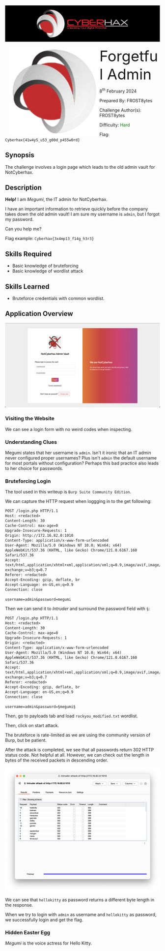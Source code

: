 ![img](../../assets/banner.png)

<img src="../../assets/cyberhax.png" style="margin-left: 20px; zoom: 80%;" align=left />
<font size="10">Forgetful Admin</font>

8<sup>th</sup> February 2024

​Prepared By: FROST8ytes

​Challenge Author(s): FROST8ytes

​Difficulty: <font color=green>Hard</font>

Flag: `Cyberhax{41w4y5_u53_g00d_p455w0rd}`

## Synopsis

The challenge involves a login page which leads to the old admin vault for NotCyberhax.

## Description

**Help!** I am _Megumi_, the IT admin for NotCyberhax.

I have an important information to retrieve quickly before the company takes down the old admin vault! I am sure my username is `admin`, but I forgot my password.

Can you help me?

Flag example: `Cyberhax{3x4mp13_f14g_h3r3}`

## Skills Required

- Basic knowledge of bruteforcing
- Basic knowledge of wordlist attack

## Skills Learned

- Bruteforce credentials with common wordlist.

## Application Overview

![img](./overview.png)

### Visiting the Website

We can see a login form with no weird codes when inspecting.

### Understanding Clues

Megumi states that her username is `admin`. Isn't it ironic that an IT admin never configured proper usernames? Plus isn't `admin` the default username for most portals without configuration? Perhaps this bad practice also leads to her choice for passwords.

### Bruteforcing Login

The tool used in this writeup is `Burp Suite Community Edition`.

We can capture the HTTP request when loggging in to the get following:

```http
POST /login.php HTTP/1.1
Host: <redacted>
Content-Length: 30
Cache-Control: max-age=0
Upgrade-Insecure-Requests: 1
Origin: http://172.16.82.0:1010
Content-Type: application/x-www-form-urlencoded
User-Agent: Mozilla/5.0 (Windows NT 10.0; Win64; x64) AppleWebKit/537.36 (KHTML, like Gecko) Chrome/121.0.6167.160 Safari/537.36
Accept: text/html,application/xhtml+xml,application/xml;q=0.9,image/avif,image/webp,image/apng,*/*;q=0.8,application/signed-exchange;v=b3;q=0.7
Referer: <redacted>
Accept-Encoding: gzip, deflate, br
Accept-Language: en-US,en;q=0.9
Connection: close

username=admin&password=megumi
```

Then we can send it to _Intruder_ and surround the password field with `§`:

```http
POST /login.php HTTP/1.1
Host: <redacted>
Content-Length: 30
Cache-Control: max-age=0
Upgrade-Insecure-Requests: 1
Origin: <redacted>
Content-Type: application/x-www-form-urlencoded
User-Agent: Mozilla/5.0 (Windows NT 10.0; Win64; x64) AppleWebKit/537.36 (KHTML, like Gecko) Chrome/121.0.6167.160 Safari/537.36
Accept: text/html,application/xhtml+xml,application/xml;q=0.9,image/avif,image/webp,image/apng,*/*;q=0.8,application/signed-exchange;v=b3;q=0.7
Referer: <redacted>
Accept-Encoding: gzip, deflate, br
Accept-Language: en-US,en;q=0.9
Connection: close

username=admin&password=§megumi§
```

Then, go to payloads tab and load `rockyou_modified.txt` wordlist.

Then, click on start attack.

The bruteforce is rate-limited as we are using the community version of Burp, but be patient.

After the attack is completed, we see that all passwords return 302 HTTP status code. Not helpful at all. However, we can check out the length in bytes of the received packets in descending order.

![bruteforce image capture](../../assets/forgetful-admin-bruteforce.png)

We can see that `hellokitty` as password returns a different byte length in the response.

When we try to login with `admin` as username and `hellokitty` as password, we successfully login and get the flag.

### Hidden Easter Egg

_Megumi_ is the voice actress for Hello Kitty.